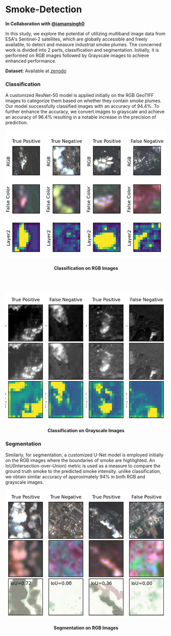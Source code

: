 # Smoke-Detection
**In Collaboration with [@iamansingh0](https://github.com/iamansingh0)**

In this study, we explore the potential of utilizing multiband image data from ESA's Sentinel-2 satellites, which are globally accessible and freely available, to detect and measure industrial smoke plumes. The concerned work is divided into 2 parts, classification and segmentation. Initially, it is performed on RGB images followed by Grayscale images to achieve enhanced performance.

**Dataset:** Available at [zenodo](https://zenodo.org/record/4250706)

### Classification
A customized ResNet-50 model is applied initially on the RGB GeoTIFF images to categorize them based on whether they contain smoke plumes. Our model successfully classified images with an accuracy of 94.4%. To further enhance the accuracy, we convert images to grayscale and achieve an accuracy of 96.4% resulting in a notable increase in the precision of prediction.
<p align="center">
  <img src="classification.png" height=400px width=550px/>
  <h4 align="center">Classification on RGB Images</h4>
</p>
<br><br>
<p align="center">
  <img src="grayscale.png" height=400px width=550px/>
  <h4 align="center">Classification on Grayscale Images</h4>
</p>

### Segmentation
Similarly, for segmentation, a customized U-Net model is employed initially on the RGB images where the boundaries of smoke are  highlighted. An IoU(Intersection-over-Union) metric is used as a measure to compare the ground truth smoke to the predicted smoke intensity. unlike classification, we obtain similar accuracy of approximately 94% in both RGB and grayscale images.
<p align="center">
  <img src="segmentation.png" height=400px width=550px/>
  <h4 align="center">Segmentation on RGB Images</h4>
</p>


